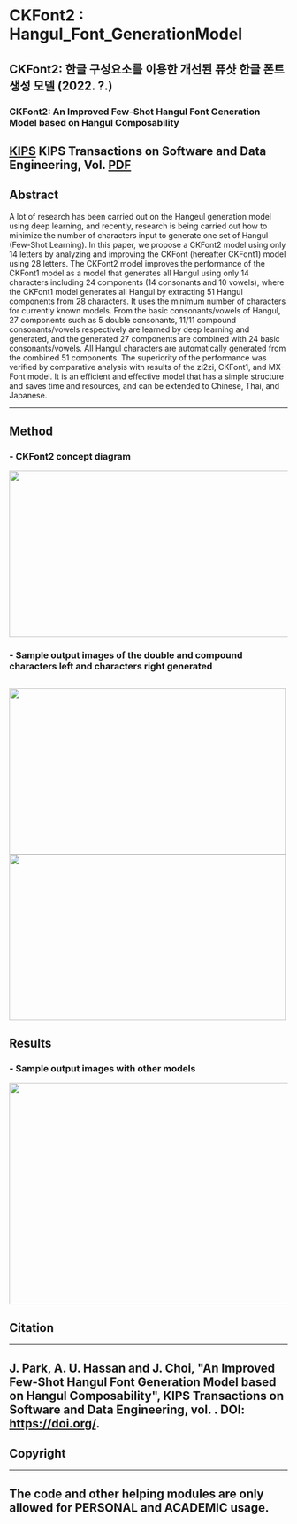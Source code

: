 # CKFont2 : Hangul_Font_GenerationModel
## CKFont2: 한글 구성요소를 이용한 개선된 퓨샷 한글 폰트 생성 모델 (2022. ?.)
### CKFont2: An Improved Few-Shot Hangul Font Generation Model based on Hangul Composability

 [KIPS](http://ktsde.kips.or.kr/digital-library/25120)
 KIPS Transactions on Software and Data Engineering, Vol. 
 [PDF](http://ktsde.kips.or.kr/)
---
## Abstract  

A lot of research has been carried out on the Hangeul generation model using deep learning, and recently, research is being carried out how to minimize the number of characters input to generate one set of Hangul (Few-Shot Learning). In this paper, we propose a CKFont2 model using only 14 letters by analyzing and improving the CKFont (hereafter CKFont1) model using 28 letters. The CKFont2 model improves the performance of the CKFont1 model as a model that generates all Hangul using only 14 characters including 24 components (14 consonants and 10 vowels), where the CKFont1 model generates all Hangul by extracting 51 Hangul components from 28 characters. It uses the minimum number of characters for currently known models. From the basic consonants/vowels of Hangul, 27 components such as 5 double consonants, 11/11 compound consonants/vowels respectively are learned by deep learning and generated, and the generated 27 components are combined with 24 basic consonants/vowels. All Hangul characters are automatically generated from the combined 51 components. The superiority of the performance was verified by comparative analysis with results of the zi2zi, CKFont1, and MX-Font model. It is an efficient and effective model that has a simple structure and saves time and resources, and can be extended to Chinese, Thai, and Japanese.  

---  
## Method

### - CKFont2 concept diagram
<img src = "https://user-images.githubusercontent.com/62954678/184546629-9831c690-3f11-456f-821f-0988e7b40f7f.png" width="800" height = "300"> 

### - Sample output images of the double and compound characters left and characters right generated  

   <img src = "https://user-images.githubusercontent.com/62954678/184546662-2f2f4bd9-0262-48e9-85cf-778d1bdcf6a6.png" width="500" height = "300">       <img src = "https://user-images.githubusercontent.com/62954678/184546679-3e39952e-17db-4421-8aa6-5cfe0d9d83be.png" width="500" height = "300"> 
---
## Results  

### - Sample output images with other models  

<img src = "https://user-images.githubusercontent.com/62954678/184548161-f354b83e-43a6-42ea-a0b5-f9bd330431e0.png" width="1000" height = "400"> 

## Citation
---
J. Park, A. U. Hassan and J. Choi, "An Improved Few-Shot Hangul Font Generation Model based on Hangul Composability", KIPS Transactions on Software and Data Engineering, vol. . DOI: https://doi.org/.  
---
## Copyright
---
The code and other helping modules are only allowed for PERSONAL and ACADEMIC usage.
---
